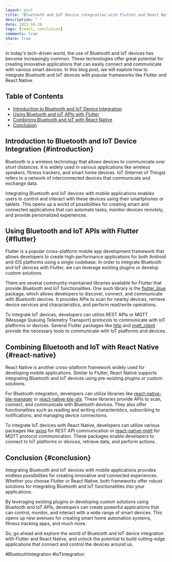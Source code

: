 ```yaml
---
layout: post
title: "Bluetooth and IoT device integration with Flutter and React Native"
description: " "
date: 2023-10-26
tags: [react, conclusion]
comments: true
share: true
---
```


In today's tech-driven world, the use of Bluetooth and IoT devices has become increasingly common. These technologies offer great potential for creating innovative applications that can easily connect and communicate with various smart devices. In this blog post, we will explore how to integrate Bluetooth and IoT devices with popular frameworks like Flutter and React Native.

## Table of Contents
- [Introduction to Bluetooth and IoT Device Integration](#introduction)
- [Using Bluetooth and IoT APIs with Flutter](#flutter)
- [Combining Bluetooth and IoT with React Native](#react-native)
- [Conclusion](#conclusion)

## Introduction to Bluetooth and IoT Device Integration {#introduction}
Bluetooth is a wireless technology that allows devices to communicate over short distances. It is widely used in various applications like wireless speakers, fitness trackers, and smart home devices. IoT (Internet of Things) refers to a network of interconnected devices that communicate and exchange data.

Integrating Bluetooth and IoT devices with mobile applications enables users to control and interact with these devices using their smartphones or tablets. This opens up a world of possibilities for creating smart and connected applications that can automate tasks, monitor devices remotely, and provide personalized experiences.

## Using Bluetooth and IoT APIs with Flutter {#flutter}
Flutter is a popular cross-platform mobile app development framework that allows developers to create high-performance applications for both Android and iOS platforms using a single codebase. In order to integrate Bluetooth and IoT devices with Flutter, we can leverage existing plugins or develop custom solutions.

There are several community-maintained libraries available for Flutter that provide Bluetooth and IoT functionalities. One such library is the [flutter_blue](https://pub.dev/packages/flutter_blue) package, which allows developers to discover, connect, and communicate with Bluetooth devices. It provides APIs to scan for nearby devices, retrieve device services and characteristics, and perform read/write operations.

To integrate IoT devices, developers can utilize REST APIs or MQTT (Message Queuing Telemetry Transport) protocols to communicate with IoT platforms or devices. Several Flutter packages like [http](https://pub.dev/packages/http) and [mqtt_client](https://pub.dev/packages/mqtt_client) provide the necessary tools to communicate with IoT platforms and devices.

## Combining Bluetooth and IoT with React Native {#react-native}
React Native is another cross-platform framework widely used for developing mobile applications. Similar to Flutter, React Native supports integrating Bluetooth and IoT devices using pre-existing plugins or custom solutions.

For Bluetooth integration, developers can utilize libraries like [react-native-ble-manager](https://github.com/innoveit/react-native-ble-manager) or [react-native-ble-plx](https://github.com/Polidea/react-native-ble-plx). These libraries provide APIs to scan, connect, and communicate with Bluetooth devices. They also offer functionalities such as reading and writing characteristics, subscribing to notifications, and managing device connections.

To integrate IoT devices with React Native, developers can utilize various packages like [axios](https://www.npmjs.com/package/axios) for REST API communication or [react-native-mqtt](https://www.npmjs.com/package/react-native-mqtt) for MQTT protocol communication. These packages enable developers to connect to IoT platforms or devices, retrieve data, and perform actions.

## Conclusion {#conclusion}
Integrating Bluetooth and IoT devices with mobile applications provides endless possibilities for creating innovative and connected experiences. Whether you choose Flutter or React Native, both frameworks offer robust solutions for integrating Bluetooth and IoT functionalities into your applications.

By leveraging existing plugins or developing custom solutions using Bluetooth and IoT APIs, developers can create powerful applications that can control, monitor, and interact with a wide range of smart devices. This opens up new avenues for creating smart home automation systems, fitness tracking apps, and much more.

So, go ahead and explore the world of Bluetooth and IoT device integration with Flutter and React Native, and unlock the potential to build cutting-edge applications that connect and control the devices around us.

\#BluetoothIntegration #IoTIntegration